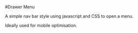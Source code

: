 #Drawer Menu

A simple nav bar style using javascript and CSS to open a menu.

Ideally used for mobile optimisation.